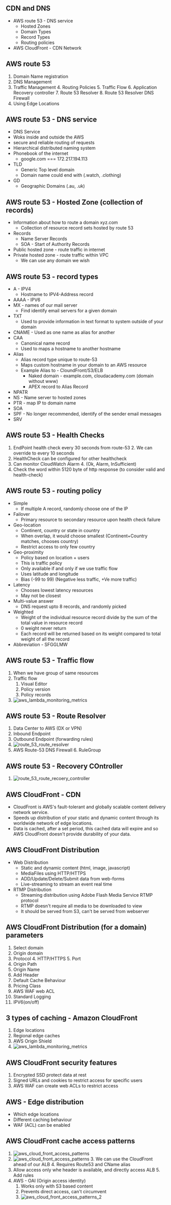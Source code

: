 ## CDN and DNS

* AWS route 53 - DNS service
  * Hosted Zones
  * Domain Types
  * Record Types
  * Routing policies
* AWS CloudFront - CDN Network

## AWS route 53
1. Domain Name registration
2. DNS Management
3. Traffic Management
   4. Routing Policies
   5. Traffic Flow
   6. Application Recovery controller
   7. Route 53 Resolver
   8. Route 53 Resolver DNS Firewall
4. Using Edge Locations

## AWS route 53 - DNS service

* DNS Service
* Woks inside and outside the AWS
* secure and reliable routing of requests
* Hierarchical distributed naming system
* Phonebook of the internet
    * google.com === 172.217.194.113
* TLD
    * Generic Top level domain
    * Domain name could end with (.watch, .clothing)
* GD
    * Geographic Domains (.au, .uk)

## AWS route 53 - Hosted Zone (collection of records)

* Information about how to route a domain xyz.com
  * Collection of resource record sets hosted by route 53
* Records
  * Name Server Records
  * SOA - Start of Authority Records 
* Public hosted zone - route traffic in internet
* Private hosted zone - route traffic within VPC
  * We can use any domain we wish


## AWS route 53 - record types

* A   - IPV4
  * Hostname to IPV4-Address record
* AAAA - IPV6
* MX - names of our mail server
  * Find identify email servers for a given domain
* TXT
  * Used to provide information in text format to system outside of your domain
* CNAME - Used as one name as alias for another
* CAA
  * Canonical name record
  * Used to maps a hostname to another hostname
* Alias
  * Alias record type unique to route-53
  * Maps custom hostname in your domain to an AWS resource
  * Example Alias to - CloundFront/S3/ELB
    * Naked domain - example.com, cloudacademy.com (domain without www)
    * APEX record to Alias Record
* NPATR
* NS - Name server to hosted zones
* PTR - map IP to domain name
* SOA
* SPF - No longer recommended, identify of the sender email messages
* SRV


## AWS route 53 - Health Checks
1. EndPoint health check every 30 seconds from route-53
   2. We can override to every 10 seconds
2. HealthCheck can be configured for other healthcheck
3. Can monitor CloudWatch Alarm
   4. (Ok, Alarm, InSufficient)
5. Check the word within 5120 byte of http response (to consider valid and health-check)

## AWS route 53 - routing policy

* Simple
  * If multiple A record, randomly choose one of the IP
* Failover
  * Primary resource to secondary resource upon health check failure
* Geo-location
  * Continent, country or state in country
  * When overlap, it would choose smallest (Continent+Country matches, chooses country)
  * Restrict access to only few country
* Geo-proximity
  * Policy based on location + users
  * This is traffic policy
  * Only available if and only if we use traffic flow
  * Uses latitude and longitude
  * Bias (-99 to 99) (Negative less traffic, +Ve more traffic)
* Latency
  * Chooses lowest latency resources
  * May not be closest
* Multi-value answer
  * DNS request upto 8 records, and randomly picked
* Weighted
  * Weight of the individual resource record divide by the sum of the total value in resource record
  * 0 weight never return
  * Each record will be returned based on its weight compared to total weight of all the record
* Abbreviation - SFGGLMW

## AWS route 53 - Traffic flow
1. When we have group of same resources
2. Traffic flow
   1. Visual Editor
   1. Policy version
   1. Policy records
2. ![aws_lambda_monitoring_metrics](../img/network/AWS_Route53_Trafficflow_Policy.png)

## AWS route 53 - Route Resolver
1. Data Center to AWS (DX or VPN)
2. Inbound Endpoint
3. Outbound Endpoint (forwarding rules)
4. ![route_53_route_resolver](../img/network/route_53_route_resolver.png)
5. AWS Route-53 DNS Firewall
   6. RuleGroup

## AWS route 53 - Recovery COntroller
1. ![route_53_route_recoery_controller](../img/network/route_53_route_recoery_controller.png)

## AWS CloudFront - CDN

* CloudFront is AWS's fault-tolerant and globally scalable content delivery network service.
* Speeds up distribution of your static and dynamic content through its worldwide network of edge locations.
* Data is cached, after a set period, this cached data will expire and so AWS CloudFront doesn't provide durability of your data.


## AWS CloudFront Distribution

* Web Distribution
  * Static and dynamic content (html, image, javascript)
  * MediaFiles using HTTP/HTTPS
  * ADD/Update/Delete/Submit data from web-forms
  * Live-streaming to stream an event real time
* RTMP Distribution
  * Streaming distribution using Adobe Flash Media Service RTMP protocol
  * RTMP doesn't require all media to be downloaded to view
  * It should be served from S3, can't be served from webserver

## AWS CloudFront Distribution (for a domain) parameters
1. Select domain
2. Origin domain
3. Protocol
   4. HTTP/HTTPS
   5. Port
3. Origin Path
4. Origin Name
5. Add Header
6. Default Cache Behaviour
7. Pricing Class
8. AWS WAF web ACL
9. Standard Logging
10. IPV6(on/off)

## 3 types of caching - Amazon CloudFront

1. Edge locations
2. Regional edge caches
3. AWS Origin Shield
1. ![aws_lambda_monitoring_metrics](../img/network/aws_cloud_front_3_layers.png)

## AWS CloudFront security features
1. Encrypted SSD protect data at rest
2. Signed URLs and cookies to restrict access for specific users
3. AWS WAF can create web ACLs to restrict access


## AWS - Edge distribution
* Which edge locations
* Different caching behaviour
* WAF (ACL) can be enabled

## AWS CloudFront cache access patterns
1. ![aws_cloud_front_access_patterns](../img/network/aws_cloud_front_access_patterns.png)
2. ![aws_cloud_front_access_patterns](../img/network/aws_cloud_front_access_patterns_1.png)
   3. We can use the CloudFront ahead of our ALB
   4. Requires Route53 and CName alias
4. Allow access only whe header is available, and directly access ALB
   5. Add rules
5. AWS - OAI (Origin access identity)
   1. Works only with S3 based content
   1. Prevents direct access, can't circumvent
   1. ![aws_cloud_front_access_patterns_2](../img/network/aws_cloud_front_access_patterns_2.png)